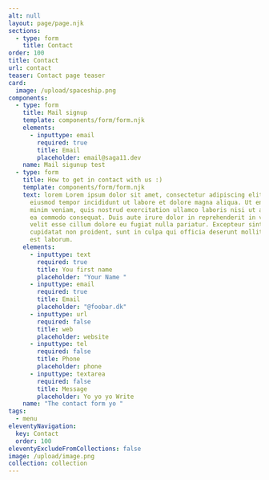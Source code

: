 ```yaml
---
alt: null
layout: page/page.njk
sections:
  - type: form
    title: Contact
order: 100
title: Contact
url: contact
teaser: Contact page teaser
card:
  image: /upload/spaceship.png
components:
  - type: form
    title: Mail signup
    template: components/form/form.njk
    elements:
      - inputtype: email
        required: true
        title: Email
        placeholder: email@saga11.dev
    name: Mail sigunup test
  - type: form
    title: How to get in contact with us :)
    template: components/form/form.njk
    text: lorem Lorem ipsum dolor sit amet, consectetur adipiscing elit, sed do
      eiusmod tempor incididunt ut labore et dolore magna aliqua. Ut enim ad
      minim veniam, quis nostrud exercitation ullamco laboris nisi ut aliquip ex
      ea commodo consequat. Duis aute irure dolor in reprehenderit in voluptate
      velit esse cillum dolore eu fugiat nulla pariatur. Excepteur sint occaecat
      cupidatat non proident, sunt in culpa qui officia deserunt mollit anim id
      est laborum.
    elements:
      - inputtype: text
        required: true
        title: You first name
        placeholder: "Your Name "
      - inputtype: email
        required: true
        title: Email
        placeholder: "@foobar.dk"
      - inputtype: url
        required: false
        title: web
        placeholder: website
      - inputtype: tel
        required: false
        title: Phone
        placeholder: phone
      - inputtype: textarea
        required: false
        title: Message
        placeholder: Yo yo yo Write
    name: "The contact form yo "
tags:
  - menu
eleventyNavigation:
  key: Contact
  order: 100
eleventyExcludeFromCollections: false
image: /upload/image.png
collection: collection
---
```


